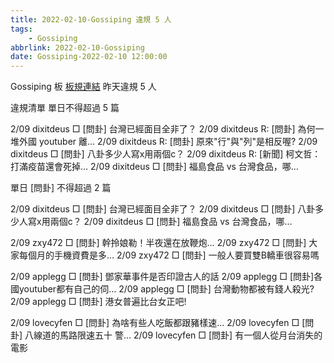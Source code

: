 ```yaml
---
title: 2022-02-10-Gossiping 違規 5 人
tags:
    - Gossiping
abbrlink: 2022-02-10-Gossiping
date: Gossiping-2022-02-10 12:00:00
---
```

Gossiping 板 [板規連結](https://www.ptt.cc/bbs/Gossiping/M.1637425085.A.07D.html)
昨天違規 5 人
<!-- more -->

違規清單
單日不得超過 5 篇

2/09 dixitdeus □ [問卦] 台灣已經面目全非了？
2/09 dixitdeus R: [問卦] 為何一堆外國 youtuber 離…
2/09 dixitdeus R: [問卦] 原來"行"與"列"是相反喔?
2/09 dixitdeus □ [問卦] 八卦多少人寫x用兩個c？
2/09 dixitdeus R: [新聞] 柯文哲：打滿疫苗還會死掉…
2/09 dixitdeus □ [問卦] 福島食品 vs 台灣食品，哪…

單日 [問卦] 不得超過 2 篇

2/09 dixitdeus □ [問卦] 台灣已經面目全非了？
2/09 dixitdeus □ [問卦] 八卦多少人寫x用兩個c？
2/09 dixitdeus □ [問卦] 福島食品 vs 台灣食品，哪…

2/09 zxy472 □ [問卦] 幹拎娘勒！半夜還在放鞭炮…
2/09 zxy472 □ [問卦] 大家每個月的手機資費是多…
2/09 zxy472 □ [問卦] 一般人要買雙B轎車很容易嗎

2/09 applegg □ [問卦] 鄧家華事件是否印證古人的話
2/09 applegg □ [問卦]各國youtuber都有自己的伺…
2/09 applegg □ [問卦] 台灣動物都被有錢人殺光?
2/09 applegg □ [問卦] 港女普遍比台女正吧!

2/09 lovecyfen □ [問卦] 為啥有些人吃飯都跟豬樣速…
2/09 lovecyfen □ [問卦] 八線道的馬路限速五十  警…
2/09 lovecyfen □ [問卦] 有一個人從月台消失的電影